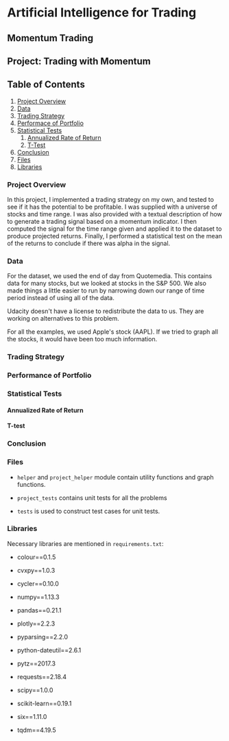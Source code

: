 
# Artificial Intelligence for Trading

## Momentum Trading

## Project: Trading with Momentum

## Table of Contents

1. [Project Overview](#1)
2. [Data](#2)
3. [Trading Strategy](#3)
4. [Performace of Portfolio](#4)
5. [Statistical Tests](#5)
    1. [Annualized Rate of Return](#5_1)
    2. [T-Test](#5_2)
6. [Conclusion](#6)
7. [Files](#7)
8. [Libraries](#8)

<a id='1'></a>

### Project Overview

In this project, I implemented a trading strategy on my own, and tested to see if it has the potential to be profitable. I was supplied with a universe of stocks and time range. I was also provided with a textual description of how to generate a trading signal based on a momentum indicator. I then computed the signal for the time range given and applied it to the dataset to produce projected returns. Finally, I performed a statistical test on the mean of the returns to conclude if there was alpha in the signal.

<a id='2'></a>
### Data

For the dataset, we used the end of day from Quotemedia. This contains data for many stocks, but we looked at stocks in the S&P 500. We also made things a little easier to run by narrowing down our range of time period instead of using all of the data.

Udacity doesn't have a license to redistribute the data to us. They are working on alternatives to this problem.

For all the examples, we used Apple's stock (AAPL). If we tried to graph all the stocks, it would have been too much information.

<a id='3'></a>
### Trading Strategy

<a id='4'></a>
### Performance of Portfolio

<a id='5'></a>
### Statistical Tests

<a id='5_1'></a>
#### Annualized Rate of Return

<a id='5_2'></a>
#### T-test

<a id='6'></a>
### Conclusion

<a id='7'></a>
### Files

- `helper` and `project_helper` module contain utility functions and graph functions.

- `project_tests` contains unit tests for all the problems

- `tests` is used to construct test cases for unit tests.

<a id='8'></a>
### Libraries

Necessary libraries are mentioned in `requirements.txt`:

- colour==0.1.5

- cvxpy==1.0.3

- cycler==0.10.0

- numpy==1.13.3

- pandas==0.21.1

- plotly==2.2.3

- pyparsing==2.2.0

- python-dateutil==2.6.1

- pytz==2017.3

- requests==2.18.4

- scipy==1.0.0

- scikit-learn==0.19.1

- six==1.11.0

- tqdm==4.19.5